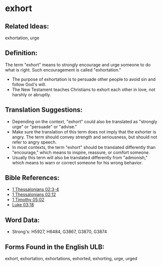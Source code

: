# exhort

## Related Ideas:

exhortation, urge

## Definition:

The term "exhort" means to strongly encourage and urge someone to do what is right. Such encouragement is called "exhortation."

* The purpose of exhortation is to persuade other people to avoid sin and follow God's will.
* The New Testament teaches Christians to exhort each other in love, not harshly or abruptly.

## Translation Suggestions:

* Depending on the context, "exhort" could also be translated as "strongly urge" or "persuade" or "advise."
* Make sure the translation of this term does not imply that the exhorter is angry. The term should convey strength and seriousness, but should not refer to angry speech.
* In most contexts, the term "exhort" should be translated differently than "encourage," which means to inspire, reassure, or comfort someone.
* Usually this term will also be translated differently from "admonish," which means to warn or correct someone for his wrong behavior.

## Bible References:

* [1 Thessalonians 02:3-4](rc://en/tn/help/1th/02/03)
* [1 Thessalonians 02:12](rc://en/tn/help/1th/02/12)
* [1 Timothy 05:02](rc://en/tn/help/1ti/05/02)
* [Luke 03:18](rc://en/tn/help/luk/03/18)

## Word Data:

* Strong's: H5927, H6484, G3867, G3870, G3874

## Forms Found in the English ULB:

exhort, exhortation, exhortations, exhorted, exhorting, urge, urged
